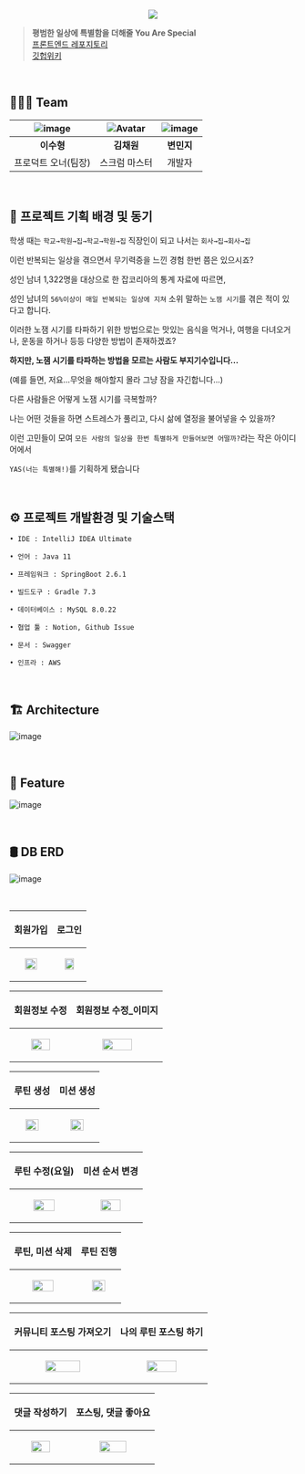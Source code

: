 
<br><br><br>

<p align="center">
  <img src="https://user-images.githubusercontent.com/46310555/146953719-e94007b3-8cc1-4dd2-82fb-447121d28019.png" />
</p>


> **평범한 일상에 특별함을 더해줄 You Are Special**  <br>
[프론트엔드 레포지토리](https://github.com/prgrms-web-devcourse/Team_WAS_YAS_FE) <br>
[깃헙위키](https://github.com/prgrms-web-devcourse/Team_WAS_YAS_BE/wiki/01-YAS-Planning)

<br>

## 👩‍👩‍👦 Team

| ![image](https://user-images.githubusercontent.com/73347933/146926099-c1a4e1da-88c4-48a7-9810-0f30531f617e.png) | ![Avatar](https://avatars.githubusercontent.com/u/46310555?v=4) | ![image](https://user-images.githubusercontent.com/73347933/146926162-ca016a4b-feae-4645-a15c-41ad15b8170c.png) | 
| :----------------------: | :--------------------: | :--------------------: |
|        **이수형**        |       **김채원**       |       **변민지**       |         
|      프로덕트 오너(팀장)       |     스크럼 마스터      |         개발자         |      

<br/>

## 🔎 프로젝트 기획 배경 및 동기 

학생 때는  `학교→학원→집→학교→학원→집`  직장인이 되고 나서는  `회사→집→회사→집`

이런 반복되는 일상을 겪으면서 무기력증을 느낀 경험 한번 쯤은 있으시죠?

성인 남녀 1,322명을 대상으로 한 잡코리아의 통계 자료에 따르면,

성인 남녀의  `56%이상이 매일 반복되는 일상에 지쳐`  소위 말하는  `노잼 시기`를 겪은 적이 있다고 합니다.

이러한 노잼 시기를 타파하기 위한 방법으로는 맛있는 음식을 먹거나, 여행을 다녀오거나, 운동을 하거나 등등 다양한 방법이 존재하겠죠?

**하지만, 노잼 시기를 타파하는 방법을 모르는 사람도 부지기수입니다...**

(예를 들면, 저요...무엇을 해야할지 몰라 그냥 잠을 자긴합니다...)

다른 사람들은 어떻게 노잼 시기를 극복할까?

나는 어떤 것들을 하면 스트레스가 풀리고, 다시 삶에 열정을 불어넣을 수 있을까?

이런 고민들이 모여  `모든 사람의 일상을 한번 특별하게 만들어보면 어떨까?`라는 작은 아이디어에서

`YAS(너는 특별해!)`를 기획하게 됐습니다

<br/>

## ⚙️ 프로젝트 개발환경 및 기술스택

```
• IDE : IntelliJ IDEA Ultimate

• 언어 : Java 11

• 프레임워크 : SpringBoot 2.6.1

• 빌드도구 : Gradle 7.3

• 데이터베이스 : MySQL 8.0.22

• 협업 툴 : Notion, Github Issue

• 문서 : Swagger

• 인프라 : AWS
```

<br/>

## 🏗 Architecture

![image](https://user-images.githubusercontent.com/73347933/146924791-4d53f747-597f-400d-9bec-b5c4a2405df4.png)


<br/>

## 🌟 Feature

![image](https://user-images.githubusercontent.com/73347933/146924890-030ae04e-44bf-4dfa-af80-708625a72393.png)

<br/>

## 🛢 DB ERD 

![image](https://user-images.githubusercontent.com/73347933/146925579-f219660c-8222-4205-9479-a670760f0f6b.png)

</br>

|<p align="center">회원가입</p>|<p align="center">로그인</p>|
|------|------|
|<p align="center"><img src="https://user-images.githubusercontent.com/85148549/147063248-fb45f859-9e1a-4411-97d6-ca01b8683dc7.gif" width=60%/></p> |<p align="center"><img src="https://user-images.githubusercontent.com/85148549/147056861-8213b6f0-7643-4de4-a14e-05219d4afd86.gif" width=60%/></p> |

|<p align="center">회원정보 수정</p>|<p align="center">회원정보 수정_이미지</p>|
|------|------|
|<p align="center"><img src="https://user-images.githubusercontent.com/85148549/147057497-91ff8b68-5f4f-41a7-b697-1272d5fe137a.gif" width=60%/></p> |<p align="center"><img src="https://user-images.githubusercontent.com/85148549/147057510-2b428dc2-704c-44e3-908a-62376086094b.gif" width=60%/></p> |

|<p align="center">루틴 생성</p>|<p align="center">미션 생성</p>|
|------|------|
|<p align="center"><img src="https://user-images.githubusercontent.com/85148549/147057650-d2097c1f-45ae-4b93-a662-05dd80928c79.gif" width=60%/></p> |<p align="center"><img src="https://user-images.githubusercontent.com/85148549/147057660-e5fcfdae-c5c9-4f07-93e0-a9b0c0a9ac39.gif" width=60%/></p> |

|<p align="center">루틴 수정(요일)</p>|<p align="center">미션 순서 변경</p>|
|------|------|
|<p align="center"><img src="https://user-images.githubusercontent.com/85148549/147057874-2d571f01-83b0-4006-a4f0-e5a171245d0b.gif" width=60%/></p> |<p align="center"><img src="https://user-images.githubusercontent.com/85148549/147057902-5740b63d-f916-4647-8ff3-3b71562e30f5.gif" width=60%/></p> |

|<p align="center">루틴, 미션 삭제<p>| <p align="center">루틴 진행<p>|
|------|------|
| <p align="center"><img src="https://user-images.githubusercontent.com/85148549/147058496-d293beee-f983-4cb8-82c1-8f373e0cf240.gif" width=60%/></p> | <p align="center"><img src="https://user-images.githubusercontent.com/85148549/147058483-f5965a24-0ae0-459f-b9ff-ed2dd6378f3b.gif" width=60%/></p> |

|<p align="center">커뮤니티 포스팅 가져오기</p>|<p align="center">나의 루틴 포스팅 하기</p>|
|------|------|
|<p align="center"><img src="https://user-images.githubusercontent.com/85148549/147063260-c8b51dea-e3e3-408f-9237-93876f29b344.gif" width=60%/></p> |<p align="center"><img src="https://user-images.githubusercontent.com/85148549/147063279-9a7fd0ed-c148-48f6-8521-ac12e1d6b0f3.gif" width=60%/></p> |

|<p align="center">댓글 작성하기</p>|<p align="center">포스팅, 댓글 좋아요</p>|
|------|------|
|<p align="center"><img src="https://user-images.githubusercontent.com/85148549/147064180-81f11ee4-12bf-4352-b66f-314922fccc26.gif" width=60%/></p> |<p align="center"><img src="https://user-images.githubusercontent.com/85148549/147064248-7fdbb41f-b04b-43d6-8336-4cfdb8157a14.gif" width=60%/></p> |
